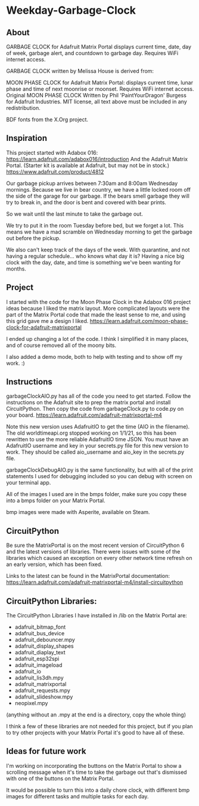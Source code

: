 # Weekday-Garbage-Clock
## About
GARBAGE CLOCK for Adafruit Matrix Portal displays current time, date, day of
week, garbage alert, and countdown to garbage day.
Requires WiFi internet access.

GARBAGE CLOCK written by Melissa House is derived from:

MOON PHASE CLOCK for Adafruit Matrix Portal: displays current time, lunar
phase and time of next moonrise or moonset. Requires WiFi internet access.
Original MOON PHASE CLOCK Written by Phil 'PaintYourDragon' Burgess for
Adafruit Industries.
MIT license, all text above must be included in any redistribution.

BDF fonts from the X.Org project.

## Inspiration
This project started with Adabox 016:
https://learn.adafruit.com/adabox016/introduction
And the Adafruit Matrix Portal. (Starter kit is available at Adafruit, but may not be in stock.)
https://www.adafruit.com/product/4812

Our garbage pickup arrives between 7:30am and 8:00am Wednesday mornings. Because we
live in bear country, we have a little locked room off the side of the garage for our
garbage. If the bears smell garbage they will try to break in, and the door is bent and
covered with bear prints.

So we wait until the last minute to take the garbage out.

We try to put it in the room Tuesday before bed, but we forget a lot. This means we have
a mad scramble on Wednesday morning to get the garbage out before the pickup.

We also can't keep track of the days of the week. With quarantine, and not having a
regular schedule... who knows what day it is? Having a nice big clock with the day,
date, and time is something we've been wanting for months.

## Project
I started with the code for the Moon Phase Clock in the Adabox 016 project ideas because
I liked the matrix layout. More complicated layouts were the part of the Matrix Portal
code that made the least sense to me, and using this grid gave me a design I liked.
https://learn.adafruit.com/moon-phase-clock-for-adafruit-matrixportal

I ended up changing a lot of the code. I think I simplified it in many places, and of
course removed all of the moony bits.

I also added a demo mode, both to help with testing and to show off my work. :)

## Instructions
garbageClockAIO.py has all of the code you need to get started. Follow the instructions
on the Adafruit site to prep the matrix portal and  install CircuitPython. Then copy the
code from garbageClock.py to code.py on your board.
https://learn.adafruit.com/adafruit-matrixportal-m4

Note this new version uses AdafruitIO to get the time (AIO in the filename). The
old worldtimeapi.org stopped working on 1/1/21, so this has been rewritten to use
the more reliable AdafruitIO time JSON. You must have an AdafruitIO username and
key in your secrets.py file for this new version to work. They should be called
aio_username and aio_key in the secrets.py file.

garbageClockDebugAIO.py is the same functionality, but with all of the print statements
I used for debugging included so you can debug with screen on your terminal app.

All of the images I used are in the bmps folder, make sure you copy these into a bmps
folder on your Matrix Portal.

bmp images were made with Asperite, available on Steam.

## CircuitPython
Be sure the MatrixPortal is on the most recent version of CircuitPython 6 and the latest versions of libraries. There were issues with some of the libraries which caused an exception on every other network time refresh on an early version, which has been fixed.

Links to the latest can be found in the MatrixPortal documentation: https://learn.adafruit.com/adafruit-matrixportal-m4/install-circuitpython

## CircuitPython Libraries:
The CircuitPython Libraries I have installed in /lib on the Matrix Portal are:
* adafruit_bitmap_font
* adafruit_bus_device
* adafruit_debouncer.mpy
* adafruit_display_shapes
* adafruit_diaplay_text
* adafruit_esp32spi
* adafruit_imageload
* adafruit_io
* adafruit_lis3dh.mpy
* adafruit_matrixportal
* adafruit_requests.mpy
* adafruit_slideshow.mpy
* neopixel.mpy

(anything without an .mpy at the end is a directory, copy the whole thing)

I think a few of these libraries are not needed for this project, but if you plan to
try other projects with your Matrix Portal it's good to have all of these.

## Ideas for future work
I'm working on incorporating the buttons on the Matrix Portal to show a scrolling
message when it's time to take the garbage out that's dismissed with one of the buttons
on the Matrix Portal.

It would be possible to turn this into a daily chore clock, with different bmp images
for different tasks and multiple tasks for each day.
